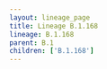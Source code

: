 ```yaml
---
layout: lineage_page
title: Lineage B.1.168
lineage: B.1.168
parent: B.1
children: ['B.1.168']
---
```

